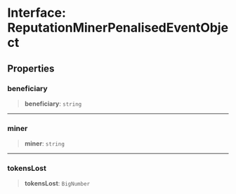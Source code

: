 # Interface: ReputationMinerPenalisedEventObject

## Properties

### beneficiary

> **beneficiary**: `string`

***

### miner

> **miner**: `string`

***

### tokensLost

> **tokensLost**: `BigNumber`
